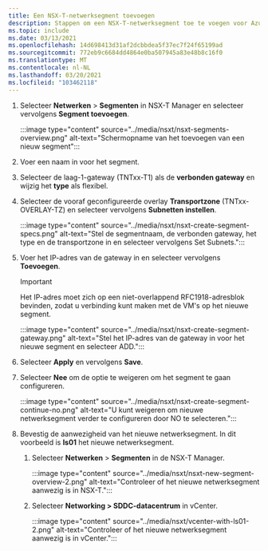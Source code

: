 ```yaml
---
title: Een NSX-T-netwerksegment toevoegen
description: Stappen om een NSX-T-netwerksegment toe te voegen voor Azure VMware Solution.
ms.topic: include
ms.date: 03/13/2021
ms.openlocfilehash: 14d698413d31af2dcbbdea5f37ec7f24f65199ad
ms.sourcegitcommit: 772eb9c6684dd4864e0ba507945a83e48b8c16f0
ms.translationtype: MT
ms.contentlocale: nl-NL
ms.lasthandoff: 03/20/2021
ms.locfileid: "103462118"
---
```

<!-- Used in manage-dhcp.md and tutorial-nsx-t-network-segment.md -->

1. Selecteer **Netwerken** > **Segmenten** in NSX-T Manager en selecteer vervolgens **Segment toevoegen**. 

   :::image type="content" source="../media/nsxt/nsxt-segments-overview.png" alt-text="Schermopname van het toevoegen van een nieuw segment":::

1. Voer een naam in voor het segment.

1. Selecteer de laag-1-gateway (TNTxx-T1) als de **verbonden gateway** en wijzig het **type** als flexibel.

1. Selecteer de vooraf geconfigureerde overlay **Transportzone** (TNTxx-OVERLAY-TZ) en selecteer vervolgens **Subnetten instellen**. 

   :::image type="content" source="../media/nsxt/nsxt-create-segment-specs.png" alt-text="Stel de segmentnaam, de verbonden gateway, het type en de transportzone in en selecteer vervolgens Set Subnets.":::

1. Voer het IP-adres van de gateway in en selecteer vervolgens **Toevoegen**. 

   >[!IMPORTANT]
   >Het IP-adres moet zich op een niet-overlappend RFC1918-adresblok bevinden, zodat u verbinding kunt maken met de VM's op het nieuwe segment.

   :::image type="content" source="../media/nsxt/nsxt-create-segment-gateway.png" alt-text="Stel het IP-adres van de gateway in voor het nieuwe segment en selecteer ADD.":::

1. Selecteer **Apply** en vervolgens **Save**.

1. Selecteer **Nee** om de optie te weigeren om het segment te gaan configureren. 

   :::image type="content" source="../media/nsxt/nsxt-create-segment-continue-no.png" alt-text="U kunt weigeren om nieuwe netwerksegment verder te configureren door NO te selecteren.":::

1. Bevestig de aanwezigheid van het nieuwe netwerksegment. In dit voorbeeld is **Is01** het nieuwe netwerksegment.

   1. Selecteer **Netwerken** > **Segmenten** in de NSX-T Manager. 

      :::image type="content" source="../media/nsxt/nsxt-new-segment-overview-2.png" alt-text="Controleer of het nieuwe netwerksegment aanwezig is in NSX-T.":::

   1. Selecteer **Networking > SDDC-datacentrum** in vCenter.

      :::image type="content" source="../media/nsxt/vcenter-with-ls01-2.png" alt-text="Controleer of het nieuwe netwerksegment aanwezig is in vCenter.":::